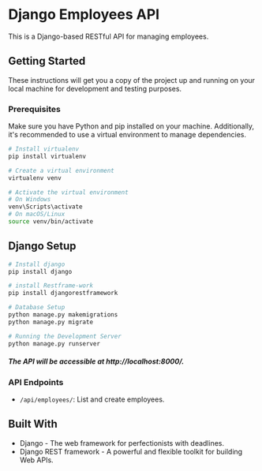 # Django Employees API

This is a Django-based RESTful API for managing employees.

## Getting Started

These instructions will get you a copy of the project up and running on your local machine for development and testing purposes.

### Prerequisites

Make sure you have Python and pip installed on your machine. Additionally, it's recommended to use a virtual environment to manage dependencies.

```bash
# Install virtualenv
pip install virtualenv

# Create a virtual environment
virtualenv venv

# Activate the virtual environment
# On Windows
venv\Scripts\activate
# On macOS/Linux
source venv/bin/activate
```
## Django  Setup
```bash
# Install django
pip install django

# install Restframe-work
pip install djangorestframework

# Database Setup
python manage.py makemigrations
python manage.py migrate

# Running the Development Server
python manage.py runserver

```

##### The API will be accessible at http://localhost:8000/.

### API Endpoints
- `/api/employees/`: List and create employees.

## Built With
- Django - The web framework for perfectionists with deadlines.
- Django REST framework - A powerful and flexible toolkit for building Web APIs.
